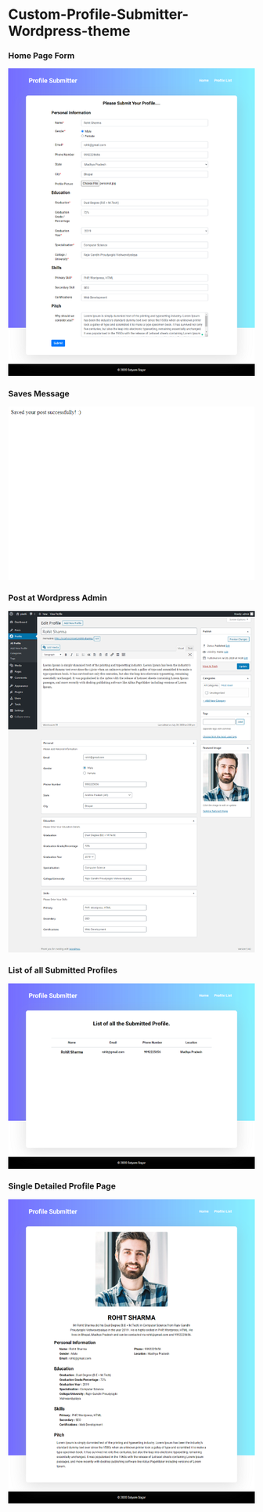 # Custom-Profile-Submitter-Wordpress-theme

### Home Page Form
![](img/2.png)

### Saves Message
![](img/3.png)

### Post at Wordpress Admin
![](img/6.png)

### List of all Submitted Profiles
![](img/4.png)

### Single Detailed Profile Page
![](img/5.png)

